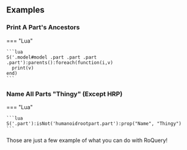 ## Examples

### Print A Part's Ancestors

=== "Lua"

    ```lua
    S('.model#model .part .part .part .part'):parents():foreach(function(i,v)
      print(v)
    end)
    ```
    
### Name All Parts "Thingy" (Except HRP)

=== "Lua"

    ```lua
    S('.part'):isNot('humanoidrootpart.part'):prop("Name", "Thingy")
    ```
    
Those are just a few example of what you can do with RoQuery!
